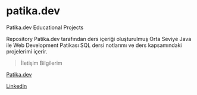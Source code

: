 # patika.dev
Patika.dev Educational Projects

Repository Patika.dev tarafından ders içeriği oluşturulmuş Orta Seviye Java ile Web Development Patikası SQL dersi notlarımı ve ders kapsamındaki projelerimi içerir. 

> İletişim Bilgilerim

[Patika.dev](https://app.patika.dev/sefad) 


[Linkedin](https://www.linkedin.com/in/sefa-demirta%C5%9F-86b473230?lipi=urn%3Ali%3Apage%3Ad_flagship3_profile_view_base_contact_details%3BfSkpaHNJQUyUX%2FAggFutbQ%3D%3D)
